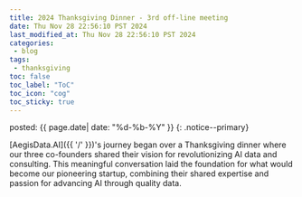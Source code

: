 ```yaml
---
title: 2024 Thanksgiving Dinner - 3rd off-line meeting
date: Thu Nov 28 22:56:10 PST 2024  
last_modified_at: Thu Nov 28 22:56:10 PST 2024  
categories:
 - blog
tags:
 - thanksgiving
toc: false
toc_label: "ToC"
toc_icon: "cog"
toc_sticky: true
---
```


<head>
	<link rel="stylesheet" href="/resource/styles.css">
</head>

posted: {{ page.date| date: "%d-%b-%Y" }}
{: .notice--primary}

[AegisData.AI]({{ '/' }})'s
journey began over a Thanksgiving dinner
where our three co-founders shared their vision for revolutionizing AI data and consulting.
This meaningful conversation laid the foundation for what would become our pioneering startup,
combining their shared expertise and passion for advancing AI through quality data.


